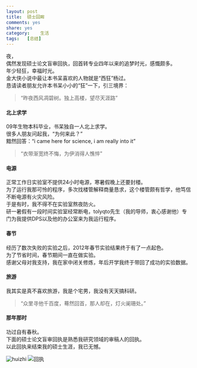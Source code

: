 ```yaml
---
layout:	post
title:	硕士回眸
comments: yes
share: yes
category:	 生活
tags:	[总结]
---
```


夜，  
偶然发现硕士论文盲审回执，回首转专业四年以来的追梦时光，感慨颇多。  
年少轻狂，幸福时光。  
金大侠小说中最让本书呆喜欢的人物就是“西狂”杨过。  
恳请读者朋友允许本书呆小小的“狂”一下，引三境界：


> “昨夜西风凋碧树。独上高楼，望尽天涯路”

#### 北上求学

09年生物本科毕业，书呆独自一人北上求学。  
很多人朋友问起我，“为何来此？”  
黯然回答：“i came here for science, i am really into it”

> “衣带渐宽终不悔，为伊消得人憔悴”

#### 电源

正常工作日实验室不提供24小时电源，寒暑假晚上还要封楼。  
为了运行我那可怜的程序，多次找楼管解释商量恳求，这个楼管颇有哲学，他笃信不断电源有火灾风险。   
于是有时，我不得不在实验室熬夜防火。  
研一暑假有一段时间实验室经常断电，tolyqto先生（我的导师，衷心感谢他）专门为我提供DPS以及他的办公室来为我运行程序。

#### 春节

经历了数次失败的实验之后，2012年春节实验结果终于有了一点起色。  
为了节省时间，春节期间一直在做实验。  
感谢父母对我支持，我在家中闭关修炼，年后开学我终于带回了成功的实验数据。

#### 旅游

我其实是真不喜欢旅游，我是个宅男，我没有天天搞科研。  

>“众里寻他千百度，蓦然回首，那人却在，灯火阑珊处。”

#### 那年那时

功过自有春秋。  
下面的硕士论文盲审回执是熟悉我研究领域的审稿人的回执。  
以此回执来结束我的硕士生涯，我已无憾。

![huizhi](http://i.imgur.com/VVaxy1p.jpg)
![回执](http://i.imgur.com/BeZ4L80.jpg)





